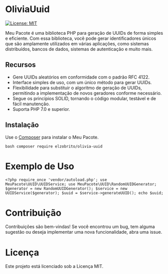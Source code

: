 # OliviaUuid

[![License: MIT](https://img.shields.io/badge/License-MIT-blue.svg)](https://opensource.org/licenses/MIT)

Meu Pacote é uma biblioteca PHP para geração de UUIDs de forma simples e eficiente. Com essa biblioteca, você pode gerar identificadores únicos que são amplamente utilizados em várias aplicações, como sistemas distribuídos, bancos de dados, sistemas de autenticação e muito mais.

## Recursos

- Gere UUIDs aleatórios em conformidade com o padrão RFC 4122.
- Interface simples de uso, com um único método para gerar UUIDs.
- Flexibilidade para substituir o algoritmo de geração de UUIDs, permitindo a implementação de novos geradores conforme necessário.
- Segue os princípios SOLID, tornando o código modular, testável e de fácil manutenção.
- Suporta PHP 7.0 e superior.

## Instalação

Use o [Composer](https://getcomposer.org/) para instalar o Meu Pacote.

`bash
composer require elzobrito/olivia-uuid
`
# Exemplo de Uso
`<?php
require_once 'vendor/autoload.php';
use MeuPacote\UUID\UUIDService;
use MeuPacote\UUID\RandomUUIDGenerator;
$generator = new RandomUUIDGenerator();
$service = new UUIDService($generator);
$uuid = $service->generateUUID();
echo $uuid;
`
# Contribuição

Contribuições são bem-vindas! Se você encontrou um bug, tem alguma sugestão ou deseja implementar uma nova funcionalidade, abra uma issue.

# Licença
Este projeto está licenciado sob a Licença MIT.
